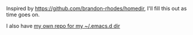 Inspired by https://github.com/brandon-rhodes/homedir, I'll fill this out as time goes on.

I also have [my own repo for my ~/.emacs.d dir](https://github.com/nixjdm/emacs.d)
